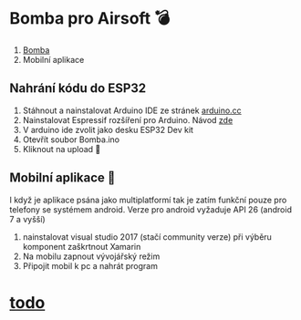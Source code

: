 # Bomba pro Airsoft :bomb:

1) [Bomba](https://github.com/OpltFrantisek/Projekt/blob/master/Bomba.md)  
2) Mobilní aplikace    

## Nahrání kódu do ESP32
 1) Stáhnout a nainstalovat Arduino IDE ze stránek [arduino.cc](https://www.arduino.cc/en/Main/Software)
 2) Nainstalovat Espressif rozšíření pro Arduino. Návod [zde](https://github.com/espressif/arduino-esp32/blob/master/docs/arduino-ide/windows.md)
 3) V arduino ide zvolit jako desku ESP32 Dev kit
 4) Otevřít soubor Bomba.ino
 6) Kliknout na upload :floppy_disk:
 
## Mobilní aplikace :iphone:   
 I když je aplikace psána jako multiplatformí tak je zatím funkční pouze pro telefony se systémem android. Verze pro android vyžaduje API 26 (android 7 a vyšší)
 1) nainstalovat visual studio 2017 (stačí community verze) při výběru komponent zaškrtnout Xamarin 
 2) Na mobilu zapnout vývojářský režim
 3) Připojit mobil k pc a nahrát program 
 
 # [todo](https://github.com/OpltFrantisek/Projekt/blob/master/todo_list.md)
